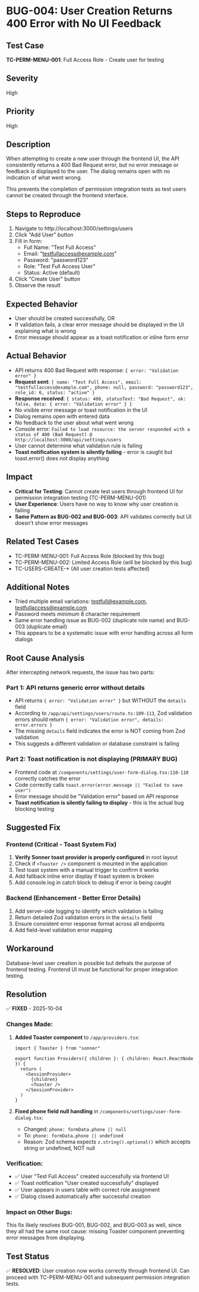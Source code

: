 # BUG-004: User Creation Returns 400 Error with No UI Feedback

## Test Case
**TC-PERM-MENU-001**: Full Access Role - Create user for testing

## Severity
High

## Priority
High

## Description
When attempting to create a new user through the frontend UI, the API consistently returns a 400 Bad Request error, but no error message or feedback is displayed to the user. The dialog remains open with no indication of what went wrong.

This prevents the completion of permission integration tests as test users cannot be created through the frontend interface.

## Steps to Reproduce
1. Navigate to http://localhost:3000/settings/users
2. Click "Add User" button
3. Fill in form:
   - Full Name: "Test Full Access"
   - Email: "testfullaccess@example.com"
   - Password: "password123"
   - Role: "Test Full Access User"
   - Status: Active (default)
4. Click "Create User" button
5. Observe the result

## Expected Behavior
- User should be created successfully, OR
- If validation fails, a clear error message should be displayed in the UI explaining what is wrong
- Error message should appear as a toast notification or inline form error

## Actual Behavior
- API returns 400 Bad Request with response: `{ error: "Validation error" }`
- **Request sent**: `{ name: "Test Full Access", email: "testfullaccess@example.com", phone: null, password: "password123", role_id: 6, status: "active" }`
- **Response received**: `{ status: 400, statusText: "Bad Request", ok: false, data: { error: "Validation error" } }`
- No visible error message or toast notification in the UI
- Dialog remains open with entered data
- No feedback to the user about what went wrong
- Console error: `Failed to load resource: the server responded with a status of 400 (Bad Request) @ http://localhost:3000/api/settings/users`
- User cannot determine what validation rule is failing
- **Toast notification system is silently failing** - error is caught but toast.error() does not display anything

## Impact
- **Critical for Testing**: Cannot create test users through frontend UI for permission integration testing (TC-PERM-MENU-001)
- **User Experience**: Users have no way to know why user creation is failing
- **Same Pattern as BUG-002 and BUG-003**: API validates correctly but UI doesn't show error messages

## Related Test Cases
- TC-PERM-MENU-001: Full Access Role (blocked by this bug)
- TC-PERM-MENU-002: Limited Access Role (will be blocked by this bug)
- TC-USERS-CREATE-* (All user creation tests affected)

## Additional Notes
- Tried multiple email variations: testfull@example.com, testfullaccess@example.com
- Password meets minimum 8 character requirement
- Same error handling issue as BUG-002 (duplicate role name) and BUG-003 (duplicate email)
- This appears to be a systematic issue with error handling across all form dialogs

## Root Cause Analysis
After intercepting network requests, the issue has two parts:

### Part 1: API returns generic error without details
- API returns `{ error: "Validation error" }` but WITHOUT the `details` field
- According to `/app/api/settings/users/route.ts:109-113`, Zod validation errors should return `{ error: "Validation error", details: error.errors }`
- The missing `details` field indicates the error is NOT coming from Zod validation
- This suggests a different validation or database constraint is failing

### Part 2: Toast notification is not displaying (PRIMARY BUG)
- Frontend code at `/components/settings/user-form-dialog.tsx:110-118` correctly catches the error
- Code correctly calls `toast.error(error.message || "Failed to save user")`
- Error message should be "Validation error" based on API response
- **Toast notification is silently failing to display** - this is the actual bug blocking testing

## Suggested Fix
### Frontend (Critical - Toast System Fix)
1. **Verify Sonner toast provider is properly configured** in root layout
2. Check if `<Toaster />` component is mounted in the application
3. Test toast system with a manual trigger to confirm it works
4. Add fallback inline error display if toast system is broken
5. Add console.log in catch block to debug if error is being caught

### Backend (Enhancement - Better Error Details)
1. Add server-side logging to identify which validation is failing
2. Return detailed Zod validation errors in the `details` field
3. Ensure consistent error response format across all endpoints
4. Add field-level validation error mapping

## Workaround
Database-level user creation is possible but defeats the purpose of frontend testing. Frontend UI must be functional for proper integration testing.

## Resolution
✅ **FIXED** - 2025-10-04

### Changes Made:
1. **Added Toaster component** to `/app/providers.tsx`:
   ```tsx
   import { Toaster } from "sonner"

   export function Providers({ children }: { children: React.ReactNode }) {
     return (
       <SessionProvider>
         {children}
         <Toaster />
       </SessionProvider>
     )
   }
   ```

2. **Fixed phone field null handling** in `/components/settings/user-form-dialog.tsx`:
   - Changed: `phone: formData.phone || null`
   - To: `phone: formData.phone || undefined`
   - Reason: Zod schema expects `z.string().optional()` which accepts string or undefined, NOT null

### Verification:
- ✅ User "Test Full Access" created successfully via frontend UI
- ✅ Toast notification "User created successfully" displayed
- ✅ User appears in users table with correct role assignment
- ✅ Dialog closed automatically after successful creation

### Impact on Other Bugs:
This fix likely resolves BUG-001, BUG-002, and BUG-003 as well, since they all had the same root cause: missing Toaster component preventing error messages from displaying.

## Test Status
✅ **RESOLVED**: User creation now works correctly through frontend UI. Can proceed with TC-PERM-MENU-001 and subsequent permission integration tests.
